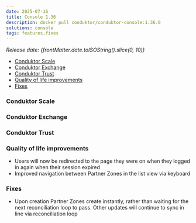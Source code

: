 ```yaml
---
date: 2025-07-16
title: Console 1.36
description: docker pull conduktor/conduktor-console:1.36.0
solutions: console
tags: features,fixes
---
```


_Release date: {frontMatter.date.toISOString().slice(0, 10)}_

- [Conduktor Scale](#conduktor-scale)
- [Conduktor Exchange](#conduktor-exchange)
- [Conduktor Trust](#conduktor-trust)
- [Quality of life improvements](#quality-of-life-improvements)
- [Fixes](#fixes)

### Conduktor Scale

### Conduktor Exchange

### Conduktor Trust

### Quality of life improvements

- Users will now be redirected to the page they were on when they logged in again when their session expired
- Improved navigation between Partner Zones in the list view via keyboard

### Fixes

- Upon creation Partner Zones create instantly, rather than waiting for the next reconciliation loop to pass. Other updates will continue to sync in line via reconciliation loop
